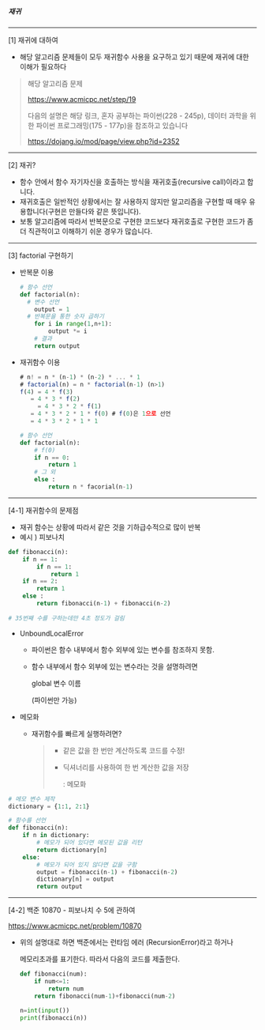 ##### 재귀

---

[1] 재귀에 대하여

- 해당 알고리즘 문제들이 모두 재귀함수 사용을 요구하고 있기 때문에 재귀에 대한 이해가 필요하다

> 해당 알고리즘 문제 
>
>  https://www.acmicpc.net/step/19
>
> 다음의 설명은 해당 링크, 혼자 공부하는 파이썬(228 - 245p), 데이터 과학을 위한 파이썬 프로그래밍(175 - 177p)을 참조하고 있습니다
>
>  https://dojang.io/mod/page/view.php?id=2352



---



[2] 재귀?

- 함수 안에서 함수 자기자신을 호출하는 방식을 재귀호출(recursive call)이라고 합니다. 
- 재귀호출은 일반적인 상황에서는 잘 사용하지 않지만 알고리즘을 구현할 때 매우 유용합니다(구현은 만들다와 같은 뜻입니다). 
- 보통 알고리즘에 따라서 반복문으로 구현한 코드보다 재귀호출로 구현한 코드가 좀 더 직관적이고 이해하기 쉬운 경우가 많습니다.



---



[3] factorial 구현하기

- 반복문 이용

  ```python
  # 함수 선언
  def factorial(n):
  	# 변수 선언
      output = 1
  	# 반복문을 통한 숫자 곱하기
      for i in range(1,n+1):
          output *= i
      # 결과
      return output
  ```

- 재귀함수 이용

  ```typescript
  # n! = n * (n-1) * (n-2) * ... * 1
  # factorial(n) = n * factorial(n-1) (n>1)
  f(4) = 4 * f(3)
  	 = 4 * 3 * f(2)
       = 4 * 3 * 2 * f(1)
  	 = 4 * 3 * 2 * 1 * f(0) # f(0)은 1으로 선언
  	 = 4 * 3 * 2 * 1 * 1
  ```

  ```python
  # 함수 선언
  def factorial(n):
      # f(0)
      if n == 0:
          return 1
      # 그 외
      else :
          return n * facorial(n-1)
  ```



---



[4-1] 재귀함수의 문제점

- 재귀 함수는 상황에 따라서 같은 것을 기하급수적으로 많이 반복
- 예시 ) 피보나치

```python
def fibonacci(n):
    if n == 1:
        if n == 1:
            return 1
    if n == 2:
        return 1
    else :
        return fibonacci(n-1) + fibonacci(n-2)
    
# 35번째 수를 구하는데만 4초 정도가 걸림
```



* UnboundLocalError

  - 파이썬은 함수 내부에서 함수 외부에 있는 변수를 참조하지 못함. 

  - 함수 내부에서 함수 외부에 있는 변수라는 것을 설명하려면

    global 변수 이름

    (파이썬만 가능)

- 메모화

  - 재귀함수를 빠르게 실행하려면?

    > - 같은 값을 한 번만 계산하도록 코드를 수정!
    >
    > - 딕셔너리를 사용하여 한 번 계산한 값을 저장
    >
    >   :  메모화

```python
# 메모 변수 제작
dictionary = {1:1, 2:1}

# 함수를 선언
def fibonacci(n):
    if n in dictionary:
        # 메모가 되어 있다면 메모된 값을 리턴
        return dictionary[n]
   	else:
        # 메모가 되어 있지 않다면 값을 구함
        output = fibonacci(n-1) + fibonacci(n-2)
        dictionary[n] = output
        return output
```



---



[4-2] 백준 10870 - 피보나치 수 5에 관하여

https://www.acmicpc.net/problem/10870

- 위의 설명대로 하면 백준에서는 런타임 에러 (RecursionError)라고 하거나 

  메모리초과를 표기한다. 따라서 다음의 코드를 제출한다.

  ```python
  def fibonacci(num):
      if num<=1:
          return num
      return fibonacci(num-1)+fibonacci(num-2)
  
  n=int(input())
  print(fibonacci(n))
  ```

  